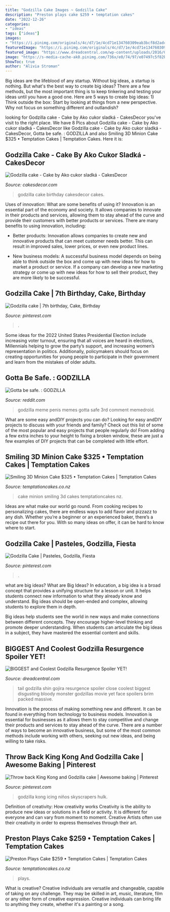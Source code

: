 ```yaml
---
title: "Godzilla Cake Images ~ Godzilla Cake"
description: "Preston plays cake $259 • temptation cakes"
date: "2022-12-26"
categories:
- "ideas"
tags: ["ideas"]
images:
- "https://i.pinimg.com/originals/4c/d7/1e/4cd71e134760309eab3bcf8d2adcb59c.jpg"
featuredImage: "https://i.pinimg.com/originals/4c/d7/1e/4cd71e134760309eab3bcf8d2adcb59c.jpg"
featured_image: "https://www.dreadcentral.com/wp-content/uploads/2016/08/Godzilla-Tail-2.jpg"
image: "https://s-media-cache-ak0.pinimg.com/736x/e0/74/97/e07497c5f82b02bdf4cca03caac12217.jpg"
ShowToc: true
author: "Alivia Stroman"
---
```



Big ideas are the lifeblood of any startup. Without big ideas, a startup is nothing. But what's the best way to create big ideas? There are a few methods, but the most important thing is to keep tinkering and testing your ideas until you have a good one. Here are 5 ways to create big ideas: 1) Think outside the box: Start by looking at things from a new perspective. Why not focus on something different and outlandish?

	

		
looking for Godzilla cake - Cake by Ako cukor sladká - CakesDecor you've visit to the right place. We have 8 Pics about Godzilla cake - Cake by Ako cukor sladká - CakesDecor like Godzilla cake - Cake by Ako cukor sladká - CakesDecor, Gotta be safe. : GODZILLA and also Smiling 3D Minion Cake $325 • Temptation Cakes | Temptation Cakes. Here it is:
		
    
## Godzilla Cake - Cake By Ako Cukor Sladká - CakesDecor

<img loading=lazy src="https://pic.cakesdecor.com/m/dqjypjsvnqaipwv0w5nq.jpg" onerror="this.onerror=null;this.src='https://tse1.mm.bing.net/th?id=OIP.m2mgdkX2vjcc1NpPu9fJlwHaJ3&amp;pid=15.1';" alt="Godzilla cake - Cake by Ako cukor sladká - CakesDecor">

_Source: cakesdecor.com_

>godzilla cake birthday cakesdecor cakes. 

	

Uses of innovation: What are some benefits of using it?
Innovation is an essential part of the economy and society. It allows companies to innovate in their products and services, allowing them to stay ahead of the curve and provide their customers with better products or services. There are many benefits to using innovation, including: 
- Better products: Innovation allows companies to create new and innovative products that can meet customer needs better. This can result in improved sales, lower prices, or even new product lines.

- New business models: A successful business model depends on being able to think outside the box and come up with new ideas for how to market a product or service. If a company can develop a new marketing strategy or come up with new ideas for how to sell their product, they are more likely to be successful.

    
## Godzilla Cake | 7th Birthday, Cake, Birthday

<img loading=lazy src="https://i.pinimg.com/originals/52/22/47/5222476d8f9cee6426aa672a1adbcc81.jpg" onerror="this.onerror=null;this.src='https://tse3.mm.bing.net/th?id=OIP.HYcFzUOdXWC9Vzxu-2rmqgHaJ4&amp;pid=15.1';" alt="Godzilla cake | 7th birthday, Cake, Birthday">

_Source: pinterest.com_

>. 

	

Some ideas for the 2022 United States Presidential Election include increasing voter turnout, ensuring that all voices are heard in elections, Millennials helping to grow the party’s support, and increasing women’s representation in politics. Additionally, policymakers should focus on creating opportunities for young people to participate in their government and learn from the mistakes of older adults.

    
## Gotta Be Safe. : GODZILLA

<img loading=lazy src="https://preview.redd.it/jy46ryhlsxi41.jpg?auto=webp&amp;s=cec4c7fcb1d2403b622cfbee4486ca0d1ee47e8c" onerror="this.onerror=null;this.src='https://tse2.mm.bing.net/th?id=OIP.yqgg0_m0l0Lailjjv2Rd_AHaH_&amp;pid=15.1';" alt="Gotta be safe. : GODZILLA">

_Source: reddit.com_

>godzilla meme penis memes gotta safe 3rd comment memedroid. 

	

What are some easy andDIY projects you can do?
Looking for easy andDIY projects to discuss with your friends and family? Check out this list of some of the most popular and easy projects that people regularly do! From adding a few extra inches to your height to fixing a broken window, these are just a few examples of DIY projects that can be completed with little effort.

    
## Smiling 3D Minion Cake $325 • Temptation Cakes | Temptation Cakes

<img loading=lazy src="https://temptationcakes.co.nz/wp-content/uploads/2013/11/bow-8519.jpg" onerror="this.onerror=null;this.src='https://tse3.mm.bing.net/th?id=OIP.J86vTFwuzWjDLALEIvLrPgHaJ4&amp;pid=15.1';" alt="Smiling 3D Minion Cake $325 • Temptation Cakes | Temptation Cakes">

_Source: temptationcakes.co.nz_

>cake minion smiling 3d cakes temptationcakes nz. 

	

Ideas are what make our world go round. From cooking recipes to personalizing cakes, there are endless ways to add flavor and pizzazz to any dish. Whether you’re a beginner or an experienced baker, there’s a recipe out there for you. With so many ideas on offer, it can be hard to know where to start.

    
## Godzilla Cake | Pasteles, Godzilla, Fiesta

<img loading=lazy src="https://i.pinimg.com/originals/4c/d7/1e/4cd71e134760309eab3bcf8d2adcb59c.jpg" onerror="this.onerror=null;this.src='https://tse2.mm.bing.net/th?id=OIP.26Mlws4QxLNXsb5xl32VbgHaKF&amp;pid=15.1';" alt="Godzilla Cake | Pasteles, Godzilla, Fiesta">

_Source: pinterest.com_

>. 

	

what are big ideas?
What are Big Ideas?
In education, a big idea is a broad concept that provides a unifying structure for a lesson or unit. It helps students connect new information to what they already know and understand. Big ideas should be open-ended and complex, allowing students to explore them in depth.

Big ideas help students see the world in new ways and make connections between different concepts. They encourage higher-level thinking and promote deeper understanding. When students can articulate the big ideas in a subject, they have mastered the essential content and skills.

    
## BIGGEST And Coolest Godzilla Resurgence Spoiler YET!

<img loading=lazy src="https://www.dreadcentral.com/wp-content/uploads/2016/08/Godzilla-Tail-2.jpg" onerror="this.onerror=null;this.src='https://tse3.mm.bing.net/th?id=OIP.VENIi8kZn0oz9XrxMCcW-wHaFj&amp;pid=15.1';" alt="BIGGEST and Coolest Godzilla Resurgence Spoiler YET!">

_Source: dreadcentral.com_

>tail godzilla shin gojira resurgence spoiler close coolest biggest disgusting bloody monster godzillas movie yet face spoilers brim packed massive. 

	

Innovation is the process of making something new and different. It can be found in everything from technology to business models. Innovation is essential for businesses as it allows them to stay competitive and change their products and services to stay ahead of the curve. There are a number of ways to become an innovative business, but some of the most common methods include working with others, seeking out new ideas, and being willing to take risks.

    
## Throw Back King Kong And Godzilla Cake | Awesome Baking | Pinterest

<img loading=lazy src="https://s-media-cache-ak0.pinimg.com/736x/e0/74/97/e07497c5f82b02bdf4cca03caac12217.jpg" onerror="this.onerror=null;this.src='https://tse2.mm.bing.net/th?id=OIP.N_L8guGsHmtCh0Z8fvxmVgHaJ3&amp;pid=15.1';" alt="Throw back King Kong and Godzilla cake | Awesome baking | Pinterest">

_Source: pinterest.com_

>godzilla kong icing niños skyscrapers hulk. 

	

Definition of creativity: How creativity works
Creativity is the ability to produce new ideas or solutions in a field or activity. It is different for everyone and can vary from moment to moment. Creative Artists often use their creativity in order to express themselves through their art.

    
## Preston Plays Cake $259 • Temptation Cakes | Temptation Cakes

<img loading=lazy src="https://temptationcakes.co.nz/wp-content/uploads/2021/06/preston.jpg" onerror="this.onerror=null;this.src='https://tse4.mm.bing.net/th?id=OIP.zObUpIiwcNFg7Eopz-GY8AHaNC&amp;pid=15.1';" alt="Preston Plays Cake $259 • Temptation Cakes | Temptation Cakes">

_Source: temptationcakes.co.nz_

>plays. 

	

What is creative?
Creative individuals are versatile and changeable, capable of taking on any challenge. They may be skilled in art, music, literature, film or any other form of creative expression. Creative individuals can bring life to anything they create, whether it's a painting or a song.

